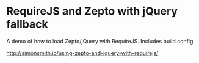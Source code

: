 # RequireJS and Zepto with jQuery fallback

A demo of how to load Zepto/jQuery with RequireJS. Includes build config

http://simonsmith.io/using-zepto-and-jquery-with-requirejs/
